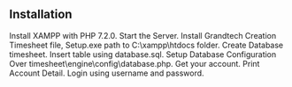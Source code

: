 
## Installation

Install XAMPP with PHP 7.2.0. Start the Server. Install Grandtech Creation Timesheet file, Setup.exe path to C:\xampp\htdocs folder. Create Database timesheet. Insert table using database.sql. Setup Database Configuration Over timesheet\engine\config\database.php. Get your account. Print Account Detail. Login using username and password.
